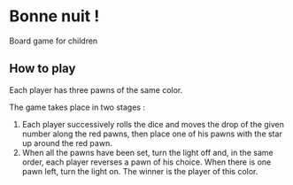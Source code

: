 # Bonne nuit !

Board game for children

## How to play

Each player has three pawns of the same color.

The game takes place in two stages :

1. Each player successively rolls the dice and moves the drop of the given
   number along the red pawns, then place one of his pawns with the star up
   around the red pawn.
2. When all the pawns have been set, turn the light off and, in the same
   order, each player reverses a pawn of his choice.
   When there is one pawn left, turn the light on. The winner is the player
   of this color.

